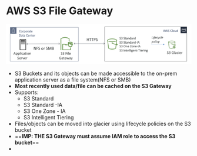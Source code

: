 
# AWS S3 File Gateway

![image](../../img/Pasted_image_20240416123629.png)
- S3 Buckets and its objects can be made accessible to the on-prem application server as a file system(NFS or SMB)
- **Most recently used data/file can be cached on the S3 Gateway**
- Supports:
	- S3 Standard
	- S3 Standard -IA
	- S3 One Zone - IA
	- S3 Intelligent Tiering
- Files/objects can be moved into glacier using lifecycle policies on the S3 bucket
- ==**IMP: THE S3 Gateway must assume IAM role to access the S3 bucket**==
- 